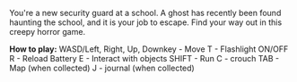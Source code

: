 You're a new security guard at a school. A ghost has recently been found haunting the school, and it is your job to escape. Find your way out in this creepy horror game.

 **How to play:**                                                                                                                                                                    WASD/Left, Right, Up, Downkey - Move                                                                                                                                               T - Flashlight ON/OFF                                                                                                                                                               R - Reload Battery                                                                                                                                                                 E - Interact with objects                                                                                                                                                            SHIFT - Run                                                                                                                                                                        C - crouch                                                                                                                                                                       TAB - Map (when collected)                                                                                                                                                         J - journal (when collected)
